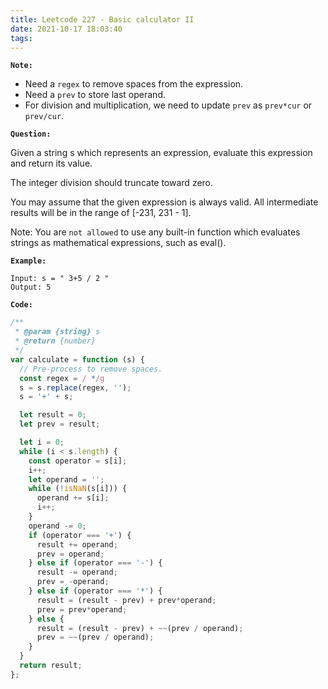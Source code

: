```yaml
---
title: Leetcode 227 - Basic calculator II
date: 2021-10-17 18:03:40
tags:
---
```

**`Note:`**
- Need a `regex` to remove spaces from the expression.
- Need a `prev` to store last operand.
- For division and multiplication, we need to update `prev` as `prev*cur` or `prev/cur`. 

**`Question:`**

Given a string s which represents an expression, evaluate this expression and return its value. 

The integer division should truncate toward zero.

You may assume that the given expression is always valid. All intermediate results will be in the range of [-231, 231 - 1].

Note: You are `not allowed` to use any built-in function which evaluates strings as mathematical expressions, such as eval().

**`Example:`**
```
Input: s = " 3+5 / 2 "
Output: 5
```

**`Code:`**
```javascript
/**
 * @param {string} s
 * @return {number}
 */
var calculate = function (s) {
  // Pre-process to remove spaces.
  const regex = / */g
  s = s.replace(regex, '');
  s = '+' + s;

  let result = 0;
  let prev = result;

  let i = 0;
  while (i < s.length) {
    const operator = s[i];
    i++;
    let operand = '';
    while (!isNaN(s[i])) {
      operand += s[i];
      i++;
    }
    operand -= 0;
    if (operator === '+') {
      result += operand;
      prev = operand;
    } else if (operator === '-') {
      result -= operand;
      prev = -operand;
    } else if (operator === '*') {
      result = (result - prev) + prev*operand;
      prev = prev*operand;
    } else {
      result = (result - prev) + ~~(prev / operand);
      prev = ~~(prev / operand);
    }
  }
  return result;
};
```